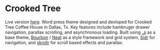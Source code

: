 Crooked Tree
===

Live version [here](http://crooked.deepspacerobots.com).
Word press theme designed and devloped for Crooked Tree Coffee House in Dallas, Tx. Key features include hambruger drawer navigation, parallax scrolling, and asynchronous loading. Built using [_s](http://underscores.me/) as a base theme, [Bourbon](http://bourbon.io/) / [Neat](http://neat.bourbon.io/) as a style framework and grid system, [Sidr](http://www.berriart.com/sidr/) for navigation, and [skrollr](http://prinzhorn.github.io/skrollr/) for scroll based effects and parallax. 